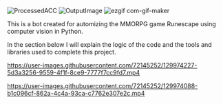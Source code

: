 ![ProcessedACC](https://user-images.githubusercontent.com/72145252/129977487-2d0af751-30e3-4e69-aabd-0f087f9cd2fc.png)
![OutputImage](https://user-images.githubusercontent.com/72145252/129977490-22b22125-6154-4b9f-9a33-6e94d9c07bf4.png)
![ezgif com-gif-maker](https://user-images.githubusercontent.com/72145252/129975182-e8ad6a4f-5ac5-47f5-bf04-3dad3cc18ec1.gif)








This is a bot created for automizing the MMORPG game Runescape using computer vision in Python.

In the section below I will explain the logic of the code and the tools and libraries used to complete this project.



https://user-images.githubusercontent.com/72145252/129974227-5d3a3256-9559-4f1f-8ce9-7777f7cc9fd7.mp4

https://user-images.githubusercontent.com/72145252/129974088-b1c096cf-862a-4c4a-93ca-c7762e307e2c.mp4


